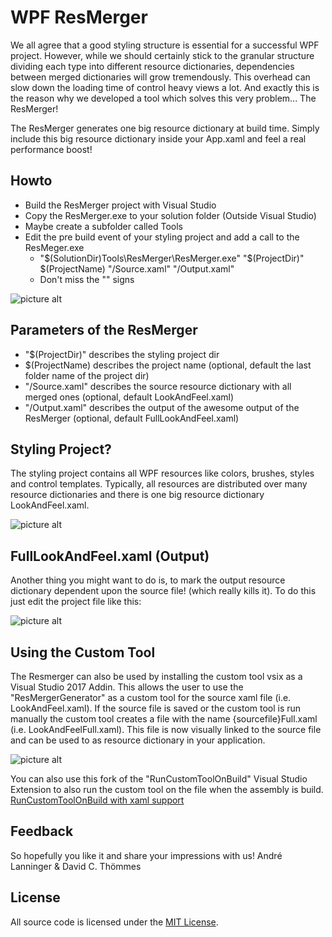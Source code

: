 WPF ResMerger
=============

We all agree that a good styling structure is essential for a successful WPF project. However, while we should certainly stick to the granular structure dividing each type into different resource dictionaries, dependencies between merged dictionaries will grow tremendously. This overhead can slow down the loading time of control heavy views a lot. And exactly this is the reason why we developed a tool which solves this very problem... The ResMerger!

The ResMerger generates one big resource dictionary at build time. 
Simply include this big resource dictionary inside your App.xaml and feel a real performance boost!

Howto
----------
* Build the ResMerger project with Visual Studio
* Copy the ResMerger.exe to your solution folder (Outside Visual Studio)
* Maybe create a subfolder called Tools
* Edit the pre build event of your styling project and add a call to the ResMeger.exe
  * "$(SolutionDir)Tools\ResMerger\ResMerger.exe" "$(ProjectDir)\" $(ProjectName) "/Source.xaml" "/Output.xaml"
  * Don't miss the "" signs

![picture alt](http://www.davidchristian.de/images/prebuild.png "Prebuild")

Parameters of the ResMerger
----------
* "$(ProjectDir)\" describes the styling project dir
* $(ProjectName) describes the project name (optional, default the last folder name of the project dir)
* "/Source.xaml" describes the source resource dictionary with all merged ones (optional, default LookAndFeel.xaml)
* "/Output.xaml" describes the output of the awesome output of the ResMerger (optional, default FullLookAndFeel.xaml)

Styling Project?
----------
The styling project contains all WPF resources like colors, brushes, styles and control templates.
Typically, all resources are distributed over many resource dictionaries and there is one big resource dictionary LookAndFeel.xaml.

![picture alt](http://www.davidchristian.de/images/stylingproject.png "Styling project")

FullLookAndFeel.xaml (Output)
----------
Another thing you might want to do is, to mark the output resource dictionary dependent upon the source file! (which really kills it). To do this just edit the project file like this:

![picture alt](http://www.davidchristian.de/images/dep.png "FullLookAndFeel")

Using the Custom Tool
----------
The Resmerger can also be used by installing the custom tool vsix as a Visual Studio 2017 Addin.
This allows the user to use the "ResMergerGenerator" as a custom tool for the source xaml file (i.e. LookAndFeel.xaml).
If the source file is saved or the custom tool is run manually the custom tool creates a file with the name {sourcefile}Full.xaml (i.e. LookAndFeelFull.xaml).
This file is now visually linked to the source file and can be used to as resource dictionary in your application.

![picture alt](https://s26.postimg.org/ixjtw0mwp/Res_Merge_Custom_Tool.png "Custom Tool")

You can also use this fork of the "RunCustomToolOnBuild" Visual Studio Extension to also run the custom tool on the file when the assembly is build.
[RunCustomToolOnBuild with xaml support](https://github.com/miracle152004/RunCustomToolOnBuild)

Feedback
----------
So hopefully you like it and share your impressions with us! André Lanninger & David C. Thömmes

License
----------
All source code is licensed under the [MIT License](https://raw.githubusercontent.com/dctdct/WPF-ResMerger/master/LICENSE.txt).

